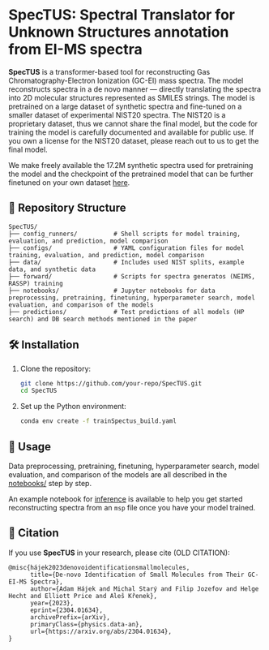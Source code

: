 # SpecTUS: Spectral Translator for Unknown Structures annotation from EI-MS spectra

**SpecTUS** is a transformer-based tool for reconstructing Gas Chromatography-Electron Ionization (GC-EI) mass spectra. The model reconstructs spectra in a de novo manner — directly translating the spectra into 2D molecular structures represented as SMILES strings. The model is pretrained on a large dataset of synthetic spectra and fine-tuned on a smaller dataset of experimental NIST20 spectra. The NIST20 is a proprietary dataset, thus we cannot share the final model, but the code for training the model is carefully documented and available for public use. If you own a license for the NIST20 dataset, please reach out to us to get the final model.

We make freely available the 17.2M synthetic spectra used for pretraining the model and the checkpoint of the pretrained model that
can be further finetuned on your own dataset [here](https://huggingface.co/MS-ML).


## 📁 Repository Structure
```
SpecTUS/
├── config_runners/          # Shell scripts for model training, evaluation, and prediction, model comparison
├── configs/                 # YAML configuration files for model training, evaluation, and prediction, model comparison
├── data/                    # Includes used NIST splits, example data, and synthetic data
├── forward/                 # Scripts for spectra generatos (NEIMS, RASSP) training
├── notebooks/               # Jupyter notebooks for data preprocessing, pretraining, finetuning, hyperparameter search, model evaluation, and comparison of the models
├── predictions/             # Test predictions of all models (HP search) and DB search methods mentioned in the paper
```

## 🛠 Installation
1. Clone the repository:
   ```bash
   git clone https://github.com/your-repo/SpecTUS.git
   cd SpecTUS
   ```
2. Set up the Python environment:
   ```bash
   conda env create -f trainSpectus_build.yaml
   ```

## 🚦 Usage
Data preprocessing, pretraining, finetuning, hyperparameter search, model evaluation, and comparison of the models are all described in the [notebooks/](notebooks/) step by step.

An example notebook for [inference](notebooks/05_inference_on_open_data.ipynb) is available to help you get started reconstructing spectra from an `msp` file once you have your model trained.


## 📄 Citation
If you use **SpecTUS** in your research, please cite (OLD CITATION):
```
@misc{hájek2023denovoidentificationsmallmolecules,
      title={De-novo Identification of Small Molecules from Their GC-EI-MS Spectra},
      author={Adam Hájek and Michal Starý and Filip Jozefov and Helge Hecht and Elliott Price and Aleš Křenek},
      year={2023},
      eprint={2304.01634},
      archivePrefix={arXiv},
      primaryClass={physics.data-an},
      url={https://arxiv.org/abs/2304.01634},
}
```

